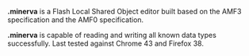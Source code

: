 **.minerva** is a Flash Local Shared Object editor built based on the AMF3 specification and the AMF0 specification.

**.minerva** is capable of reading and writing all known data types successfully. Last tested against Chrome 43 and Firefox 38.
